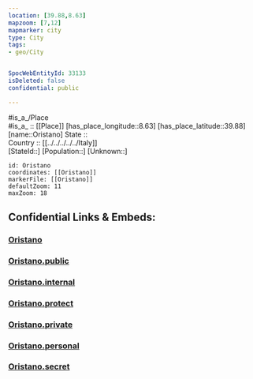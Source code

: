 ```yaml
---
location: [39.88,8.63] 
mapzoom: [7,12] 
mapmarker: city 
type: City
tags:
- geo/City


SpocWebEntityId: 33133
isDeleted: false
confidential: public

---
```

#is_a_/Place  
#is_a_ :: [[Place]] 
[has_place_longitude::8.63] 
[has_place_latitude::39.88] 
[name::Oristano] 
State ::  
Country :: [[../../../../../Italy]]  
[StateId::] 
[Population::] 
[Unknown::] 


```leaflet
id: Oristano
coordinates: [[Oristano]] 
markerFile: [[Oristano]] 
defaultZoom: 11 
maxZoom: 18
```


## Confidential Links & Embeds: 

### [Oristano](/_Standards/Earth/Continent/Europe/Europe~South/Italy/regions~Italy/Sardinia/Oristrano.Province/City/Oristano.md) 

### [Oristano.public](/_public/Earth/Continent/Europe/Europe~South/Italy/regions~Italy/Sardinia/Oristrano.Province/City/Oristano.public.md) 

### [Oristano.internal](/_internal/Earth/Continent/Europe/Europe~South/Italy/regions~Italy/Sardinia/Oristrano.Province/City/Oristano.internal.md) 

### [Oristano.protect](/_protect/Earth/Continent/Europe/Europe~South/Italy/regions~Italy/Sardinia/Oristrano.Province/City/Oristano.protect.md) 

### [Oristano.private](/_private/Earth/Continent/Europe/Europe~South/Italy/regions~Italy/Sardinia/Oristrano.Province/City/Oristano.private.md) 

### [Oristano.personal](/_personal/Earth/Continent/Europe/Europe~South/Italy/regions~Italy/Sardinia/Oristrano.Province/City/Oristano.personal.md) 

### [Oristano.secret](/_secret/Earth/Continent/Europe/Europe~South/Italy/regions~Italy/Sardinia/Oristrano.Province/City/Oristano.secret.md)

